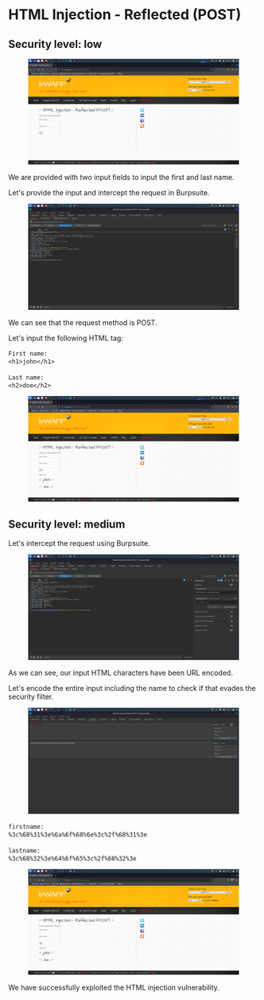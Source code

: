 # HTML Injection - Reflected (POST)

## Security level: low

<figure><img src="../.gitbook/assets/1 (48).png" alt=""><figcaption></figcaption></figure>

We are provided with two input fields to input the first and last name.

Let's provide the input and intercept the request in Burpsuite.

<figure><img src="../.gitbook/assets/2 (46).png" alt=""><figcaption></figcaption></figure>

We can see that the request method is POST.

Let's input the following HTML tag:

```
First name: 
<h1>john</h1>

Last name: 
<h2>doe</h2>
```

<figure><img src="../.gitbook/assets/3 (42).png" alt=""><figcaption></figcaption></figure>



## Security level: medium

Let's intercept the request using Burpsuite.

<figure><img src="../.gitbook/assets/4 (38).png" alt=""><figcaption></figcaption></figure>

As we can see, our input HTML characters have been URL encoded.

Let's encode the entire input including the name to check if that evades the security filter.

<figure><img src="../.gitbook/assets/5 (38).png" alt=""><figcaption></figcaption></figure>

```
firstname:
%3c%68%31%3e%6a%6f%68%6e%3c%2f%68%31%3e

lastname:
%3c%68%32%3e%64%6f%65%3c%2f%68%32%3e
```

<figure><img src="../.gitbook/assets/6 (39).png" alt=""><figcaption></figcaption></figure>

We have successfully exploited the HTML injection vulnerability.
